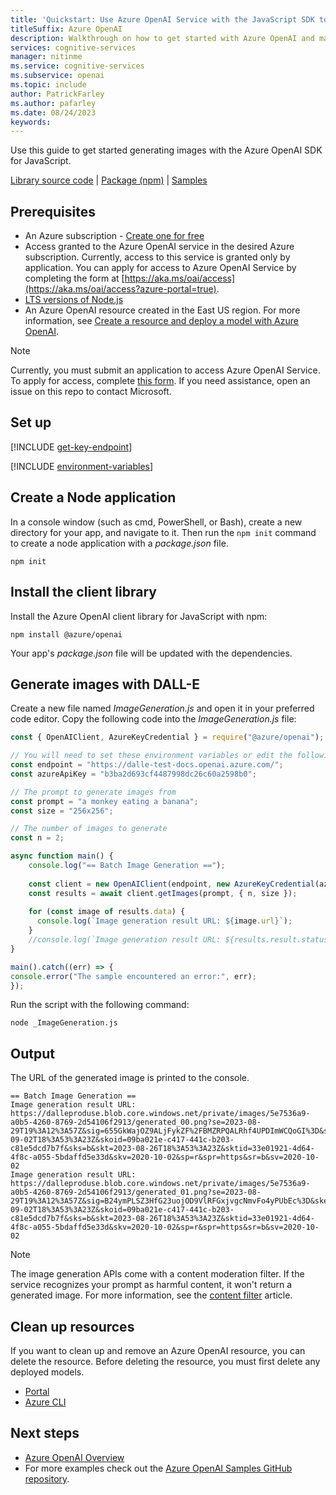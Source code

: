 ```yaml
---
title: 'Quickstart: Use Azure OpenAI Service with the JavaScript SDK to generate images'
titleSuffix: Azure OpenAI
description: Walkthrough on how to get started with Azure OpenAI and make your first image genration call with the JavaScript SDK. 
services: cognitive-services
manager: nitinme
ms.service: cognitive-services
ms.subservice: openai
ms.topic: include
author: PatrickFarley
ms.author: pafarley
ms.date: 08/24/2023
keywords: 
---
```


Use this guide to get started generating images with the Azure OpenAI SDK for JavaScript.

[Library source code](https://github.com/Azure/azure-sdk-for-js/tree/main/sdk/openai/openai) | [Package (npm)](https://www.npmjs.com/package/@azure/openai) | [Samples](https://github.com/Azure/azure-sdk-for-net/blob/main/sdk/openai/Azure.AI.OpenAI/tests/Samples)

## Prerequisites

- An Azure subscription - [Create one for free](https://azure.microsoft.com/free/cognitive-services?azure-portal=true)
- Access granted to the Azure OpenAI service in the desired Azure subscription.
    Currently, access to this service is granted only by application. You can apply for access to Azure OpenAI Service by completing the form at [https://aka.ms/oai/access](https://aka.ms/oai/access?azure-portal=true).
- [LTS versions of Node.js](https://github.com/nodejs/release#release-schedule)
- An Azure OpenAI resource created in the East US region. For more information, see [Create a resource and deploy a model with Azure OpenAI](../how-to/create-resource.md).

> [!NOTE]
> Currently, you must submit an application to access Azure OpenAI Service. To apply for access, complete [this form](https://aka.ms/oai/access). If you need assistance, open an issue on this repo to contact Microsoft.

## Set up

[!INCLUDE [get-key-endpoint](get-key-endpoint.md)]

[!INCLUDE [environment-variables](environment-variables.md)]


## Create a Node application

In a console window (such as cmd, PowerShell, or Bash), create a new directory for your app, and navigate to it. Then run the `npm init` command to create a node application with a _package.json_ file.

```console
npm init
```

## Install the client library

Install the Azure OpenAI client library for JavaScript with npm:

```console
npm install @azure/openai
```

Your app's _package.json_ file will be updated with the dependencies.

## Generate images with DALL-E

Create a new file named _ImageGeneration.js_ and open it in your preferred code editor. Copy the following code into the _ImageGeneration.js_ file:

```javascript
const { OpenAIClient, AzureKeyCredential } = require("@azure/openai");

// You will need to set these environment variables or edit the following values
const endpoint = "https://dalle-test-docs.openai.azure.com/";
const azureApiKey = "b3ba2d693cf4487998dc26c60a2598b0";

// The prompt to generate images from
const prompt = "a monkey eating a banana";
const size = "256x256";

// The number of images to generate
const n = 2;

async function main() {
    console.log("== Batch Image Generation ==");
  
    const client = new OpenAIClient(endpoint, new AzureKeyCredential(azureApiKey));
    const results = await client.getImages(prompt, { n, size });
  
    for (const image of results.data) {
      console.log(`Image generation result URL: ${image.url}`);
    }
    //console.log(`Image generation result URL: ${results.result.status}`);
}

main().catch((err) => {
console.error("The sample encountered an error:", err);
});
```

Run the script with the following command:

```console
node _ImageGeneration.js
```

## Output

The URL of the generated image is printed to the console.

```console
== Batch Image Generation ==
Image generation result URL: https://dalleproduse.blob.core.windows.net/private/images/5e7536a9-a0b5-4260-8769-2d54106f2913/generated_00.png?se=2023-08-29T19%3A12%3A57Z&sig=655GkWajOZ9ALjFykZF%2FBMZRPQALRhf4UPDImWCQoGI%3D&ske=2023-09-02T18%3A53%3A23Z&skoid=09ba021e-c417-441c-b203-c81e5dcd7b7f&sks=b&skt=2023-08-26T18%3A53%3A23Z&sktid=33e01921-4d64-4f8c-a055-5bdaffd5e33d&skv=2020-10-02&sp=r&spr=https&sr=b&sv=2020-10-02
Image generation result URL: https://dalleproduse.blob.core.windows.net/private/images/5e7536a9-a0b5-4260-8769-2d54106f2913/generated_01.png?se=2023-08-29T19%3A12%3A57Z&sig=B24ymPLSZ3HfG23uojOD9VlRFGxjvgcNmvFo4yPUbEc%3D&ske=2023-09-02T18%3A53%3A23Z&skoid=09ba021e-c417-441c-b203-c81e5dcd7b7f&sks=b&skt=2023-08-26T18%3A53%3A23Z&sktid=33e01921-4d64-4f8c-a055-5bdaffd5e33d&skv=2020-10-02&sp=r&spr=https&sr=b&sv=2020-10-02
```

> [!NOTE]
> The image generation APIs come with a content moderation filter. If the service recognizes your prompt as harmful content, it won't return a generated image. For more information, see the [content filter](../concepts/content-filter.md) article.

## Clean up resources

If you want to clean up and remove an Azure OpenAI resource, you can delete the resource. Before deleting the resource, you must first delete any deployed models.

- [Portal](../../multi-service-resource.md?pivots=azportal#clean-up-resources)
- [Azure CLI](../../multi-service-resource.md?pivots=azcli#clean-up-resources)

## Next steps

* [Azure OpenAI Overview](../overview.md)
* For more examples check out the [Azure OpenAI Samples GitHub repository](https://github.com/Azure/openai-samples).
